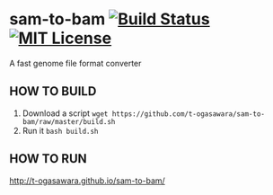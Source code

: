 # sam-to-bam [![Build Status](https://travis-ci.org/t-ogasawara/sam-to-bam.svg?branch=master)](https://travis-ci.org/t-ogasawara/sam-to-bam) [![MIT License](http://img.shields.io/badge/license-MIT-blue.svg?style=flat)](LICENSE)
A fast genome file format converter

## HOW TO BUILD
1. Download a script
   `wget https://github.com/t-ogasawara/sam-to-bam/raw/master/build.sh`
2. Run it
   `bash build.sh`

## HOW TO RUN
http://t-ogasawara.github.io/sam-to-bam/


